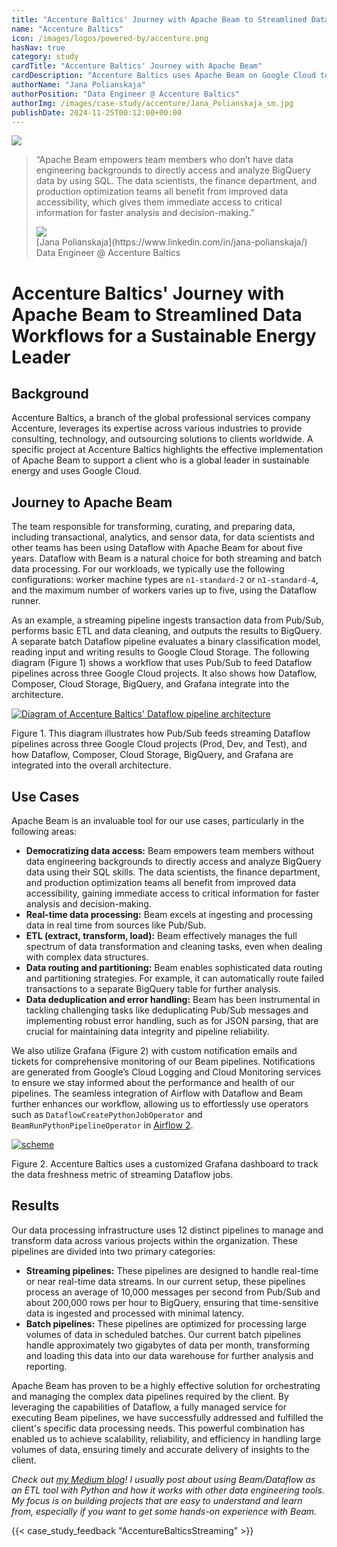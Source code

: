 ```yaml
---
title: "Accenture Baltics' Journey with Apache Beam to Streamlined Data Workflows for a Sustainable Energy Leader"
name: "Accenture Baltics"
icon: /images/logos/powered-by/accenture.png
hasNav: true
category: study
cardTitle: "Accenture Baltics' Journey with Apache Beam"
cardDescription: "Accenture Baltics uses Apache Beam on Google Cloud to build a robust data processing infrastructure for a sustainable energy leader.They use Beam to democratize data access, process data in real-time, and handle complex ETL tasks."
authorName: "Jana Polianskaja"
authorPosition: "Data Engineer @ Accenture Baltics"
authorImg: /images/case-study/accenture/Jana_Polianskaja_sm.jpg
publishDate: 2024-11-25T00:12:00+00:00
---
```

<!--
Licensed under the Apache License, Version 2.0 (the "License");
you may not use this file except in compliance with the License.
You may obtain a copy of the License at

http://www.apache.org/licenses/LICENSE-2.0

Unless required by applicable law or agreed to in writing, software
distributed under the License is distributed on an "AS IS" BASIS,
WITHOUT WARRANTIES OR CONDITIONS OF ANY KIND, either express or implied.
See the License for the specific language governing permissions and
limitations under the License.
-->
<!-- div with class case-study-opinion is displayed at the top left area of the case study page -->
<div class="case-study-opinion">
    <div class="case-study-opinion-img">
        <img src="/images/logos/powered-by/accenture.png"/>
    </div>
    <blockquote class="case-study-quote-block">
      <p class="case-study-quote-text">
        “Apache Beam empowers team members who don’t have data engineering backgrounds to directly access and analyze BigQuery data by using SQL. The data scientists, the finance department, and production optimization teams all benefit from improved data accessibility, which gives them immediate access to critical information for faster analysis and decision-making.”
      </p>
      <div class="case-study-quote-author">
        <div class="case-study-quote-author-img">
            <img src="/images/case-study/accenture/Jana_Polianskaja_sm.jpg">
        </div>
        <div class="case-study-quote-author-info">
            <div class="case-study-quote-author-name">
              [Jana Polianskaja](https://www.linkedin.com/in/jana-polianskaja/)
            </div>
            <div class="case-study-quote-author-position">
              Data Engineer @ Accenture Baltics
            </div>
        </div>
      </div>
    </blockquote>
</div>

<!-- div with class case-study-post is the case study page main content -->
<div class="case-study-post">

# Accenture Baltics' Journey with Apache Beam to Streamlined Data Workflows for a Sustainable Energy Leader

## Background

Accenture Baltics, a branch of the global professional services company Accenture, leverages its expertise across various industries to provide consulting, technology, and outsourcing solutions to clients worldwide. A specific project at Accenture Baltics highlights the effective implementation of Apache Beam to support a client who is a global leader in sustainable energy and uses Google Cloud.

## Journey to Apache Beam

The team responsible for transforming, curating, and preparing data, including transactional, analytics, and sensor data, for data scientists and other teams has been using Dataflow with Apache Beam for about five years. Dataflow with Beam is a natural choice for both streaming and batch data processing. For our workloads, we typically use the following configurations: worker machine types are `n1-standard-2` or `n1-standard-4`, and the maximum number of workers varies up to five, using the Dataflow runner.

As an example, a streaming pipeline ingests transaction data from Pub/Sub, performs basic ETL and data cleaning, and outputs the results to BigQuery. A separate batch Dataflow pipeline evaluates a binary classification model, reading input and writing results to Google Cloud Storage. The following diagram (Figure 1) shows a workflow that uses Pub/Sub to feed Dataflow pipelines across three Google Cloud projects. It also shows how Dataflow, Composer, Cloud Storage, BigQuery, and Grafana integrate into the architecture.

<div class="post-scheme">
    <a href="/images/case-study/accenture/dataflow_pipelines.png" target="_blank" title="Click to enlarge">
        <img src="/images/case-study/accenture/dataflow_pipelines.png" alt="Diagram of Accenture Baltics' Dataflow pipeline architecture">
    </a>
    <p>Figure 1. This diagram illustrates how Pub/Sub feeds streaming Dataflow pipelines across three Google Cloud projects (Prod, Dev, and Test), and how Dataflow, Composer, Cloud Storage, BigQuery, and Grafana are integrated into the overall architecture.</p>
</div>

## Use Cases

Apache Beam is an invaluable tool for our use cases, particularly in the following areas:

* **Democratizing data access:** Beam empowers team members without data engineering backgrounds to directly access and analyze BigQuery data using their SQL skills. The data scientists, the finance department, and production optimization teams all benefit from improved data accessibility, gaining immediate access to critical information for faster analysis and decision-making.
* **Real-time data processing:** Beam excels at ingesting and processing data in real time from sources like Pub/Sub.
* **ETL (extract, transform, load):** Beam effectively manages the full spectrum of data transformation and cleaning tasks, even when dealing with complex data structures.
* **Data routing and partitioning:** Beam enables sophisticated data routing and partitioning strategies. For example, it can automatically route failed transactions to a separate BigQuery table for further analysis.
* **Data deduplication and error handling:** Beam has been instrumental in tackling challenging tasks like deduplicating Pub/Sub messages and implementing robust error handling, such as for JSON parsing, that are crucial for maintaining data integrity and pipeline reliability.

We also utilize Grafana (Figure 2) with custom notification emails and tickets for comprehensive monitoring of our Beam pipelines. Notifications are generated from Google’s Cloud Logging and Cloud Monitoring services to ensure we stay informed about the performance and health of our pipelines. The seamless integration of Airflow with Dataflow and Beam further enhances our workflow, allowing us to effortlessly use operators such as `DataflowCreatePythonJobOperator` and `BeamRunPythonPipelineOperator` in [Airflow 2](https://airflow.apache.org/docs/apache-airflow-providers-google/stable/_api/airflow/providers/google/cloud/operators/dataflow/index.html).

<div class="post-scheme">
    <a href="/images/case-study/accenture/dataflow_grafana.jpg" target="_blank" title="Click to enlarge">
        <img src="/images/case-study/accenture/dataflow_grafana.jpg" alt="scheme">
    </a>
    <p>Figure 2. Accenture Baltics uses a customized Grafana dashboard to track the data freshness metric of streaming Dataflow jobs.</p>
</div>

## Results

Our data processing infrastructure uses 12 distinct pipelines to manage and transform data across various projects within the organization. These pipelines are divided into two primary categories:

* **Streaming pipelines:** These pipelines are designed to handle real-time or near real-time data streams. In our current setup, these pipelines process an average of 10,000 messages per second from Pub/Sub and about 200,000 rows per hour to BigQuery, ensuring that time-sensitive data is ingested and processed with minimal latency.
* **Batch pipelines:** These pipelines are optimized for processing large volumes of data in scheduled batches. Our current batch pipelines handle approximately two gigabytes of data per month, transforming and loading this data into our data warehouse for further analysis and reporting.

Apache Beam has proven to be a highly effective solution for orchestrating and managing the complex data pipelines required by the client. By leveraging the capabilities of Dataflow, a fully managed service for executing Beam pipelines, we have successfully addressed and fulfilled the client's specific data processing needs. This powerful combination has enabled us to achieve scalability, reliability, and efficiency in handling large volumes of data, ensuring timely and accurate delivery of insights to the client.

*Check out [my Medium blog](https://medium.com/@jana_om)\! I usually post about using Beam/Dataflow as an ETL tool with Python and how it works with other data engineering tools. My focus is on building projects that are easy to understand and learn from, especially if you want to get some hands-on experience with Beam.*

<!-- case_study_feedback adds feedback buttons -->
{{< case_study_feedback "AccentureBalticsStreaming" >}}
</div>
<div class="clear-nav"></div>
